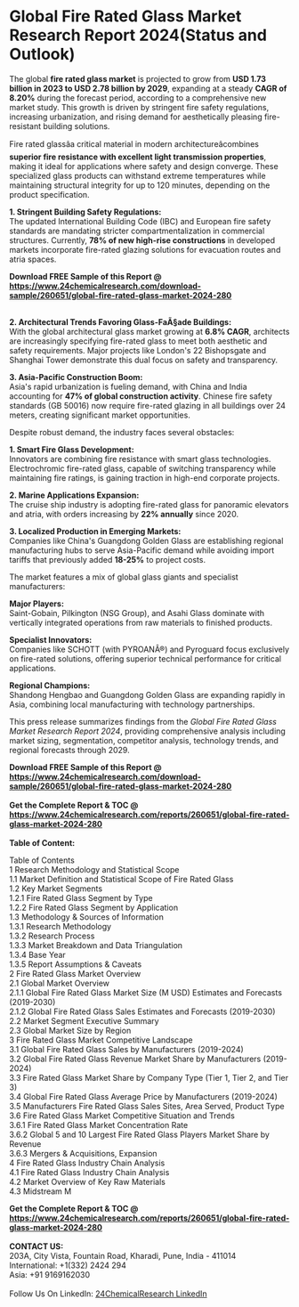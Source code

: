 <h1>Global Fire Rated Glass Market Research Report 2024(Status and Outlook)</h1><p>The global <strong>fire rated glass market</strong> is projected to grow from <strong>USD 1.73 billion in 2023 to USD 2.78 billion by 2029</strong>, expanding at a steady <strong>CAGR of 8.20%</strong> during the forecast period, according to a comprehensive new market study. This growth is driven by stringent fire safety regulations, increasing urbanization, and rising demand for aesthetically pleasing fire-resistant building solutions.</p><p>Fire rated glassâa critical material in modern architectureâcombines <strong>superior fire resistance with excellent light transmission properties</strong>, making it ideal for applications where safety and design converge. These specialized glass products can withstand extreme temperatures while maintaining structural integrity for up to 120 minutes, depending on the product specification.</p><p><strong>1. Stringent Building Safety Regulations:</strong><br>
The updated International Building Code (IBC) and European fire safety standards are mandating stricter compartmentalization in commercial structures. Currently, <strong>78% of new high-rise constructions</strong> in developed markets incorporate fire-rated glazing solutions for evacuation routes and atria spaces.</p><div><b>Download FREE Sample of this Report @ 
            <a href="https://www.24chemicalresearch.com/download-sample/260651/global-fire-rated-glass-market-2024-280">
            https://www.24chemicalresearch.com/download-sample/260651/global-fire-rated-glass-market-2024-280</a></b></div><br><p><strong>2. Architectural Trends Favoring Glass-FaÃ§ade Buildings:</strong><br>
With the global architectural glass market growing at <strong>6.8% CAGR</strong>, architects are increasingly specifying fire-rated glass to meet both aesthetic and safety requirements. Major projects like London's 22 Bishopsgate and Shanghai Tower demonstrate this dual focus on safety and transparency.</p><p><strong>3. Asia-Pacific Construction Boom:</strong><br>
Asia's rapid urbanization is fueling demand, with China and India accounting for <strong>47% of global construction activity</strong>. Chinese fire safety standards (GB 50016) now require fire-rated glazing in all buildings over 24 meters, creating significant market opportunities.</p><p>Despite robust demand, the industry faces several obstacles:</p><p><strong>1. Smart Fire Glass Development:</strong><br>
Innovators are combining fire resistance with smart glass technologies. Electrochromic fire-rated glass, capable of switching transparency while maintaining fire ratings, is gaining traction in high-end corporate projects.</p><p><strong>2. Marine Applications Expansion:</strong><br>
The cruise ship industry is adopting fire-rated glass for panoramic elevators and atria, with orders increasing by <strong>22% annually</strong> since 2020.</p><p><strong>3. Localized Production in Emerging Markets:</strong><br>
Companies like China's Guangdong Golden Glass are establishing regional manufacturing hubs to serve Asia-Pacific demand while avoiding import tariffs that previously added <strong>18-25%</strong> to project costs.</p><p>The market features a mix of global glass giants and specialist manufacturers:</p><p><strong>Major Players:</strong><br>
Saint-Gobain, Pilkington (NSG Group), and Asahi Glass dominate with vertically integrated operations from raw materials to finished products.</p><p><strong>Specialist Innovators:</strong><br>
Companies like SCHOTT (with PYROANÂ®) and Pyroguard focus exclusively on fire-rated solutions, offering superior technical performance for critical applications.</p><p><strong>Regional Champions:</strong><br>
Shandong Hengbao and Guangdong Golden Glass are expanding rapidly in Asia, combining local manufacturing with technology partnerships.</p><p>This press release summarizes findings from the <em>Global Fire Rated Glass Market Research Report 2024</em>, providing comprehensive analysis including market sizing, segmentation, competitor analysis, technology trends, and regional forecasts through 2029.</p><div><b>Download FREE Sample of this Report @ 
            <a href="https://www.24chemicalresearch.com/download-sample/260651/global-fire-rated-glass-market-2024-280">
            https://www.24chemicalresearch.com/download-sample/260651/global-fire-rated-glass-market-2024-280</a></b></div><br><div><b>Get the Complete Report & TOC @ 
            <a href="https://www.24chemicalresearch.com/reports/260651/global-fire-rated-glass-market-2024-280">
            https://www.24chemicalresearch.com/reports/260651/global-fire-rated-glass-market-2024-280</a></b></div><br>
            <b>Table of Content:</b><p>Table of Contents<br />
1 Research Methodology and Statistical Scope<br />
1.1 Market Definition and Statistical Scope of Fire Rated Glass<br />
1.2 Key Market Segments<br />
1.2.1 Fire Rated Glass Segment by Type<br />
1.2.2 Fire Rated Glass Segment by Application<br />
1.3 Methodology & Sources of Information<br />
1.3.1 Research Methodology<br />
1.3.2 Research Process<br />
1.3.3 Market Breakdown and Data Triangulation<br />
1.3.4 Base Year<br />
1.3.5 Report Assumptions & Caveats<br />
2 Fire Rated Glass Market Overview<br />
2.1 Global Market Overview<br />
2.1.1 Global Fire Rated Glass Market Size (M USD) Estimates and Forecasts (2019-2030)<br />
2.1.2 Global Fire Rated Glass Sales Estimates and Forecasts (2019-2030)<br />
2.2 Market Segment Executive Summary<br />
2.3 Global Market Size by Region<br />
3 Fire Rated Glass Market Competitive Landscape<br />
3.1 Global Fire Rated Glass Sales by Manufacturers (2019-2024)<br />
3.2 Global Fire Rated Glass Revenue Market Share by Manufacturers (2019-2024)<br />
3.3 Fire Rated Glass Market Share by Company Type (Tier 1, Tier 2, and Tier 3)<br />
3.4 Global Fire Rated Glass Average Price by Manufacturers (2019-2024)<br />
3.5 Manufacturers Fire Rated Glass Sales Sites, Area Served, Product Type<br />
3.6 Fire Rated Glass Market Competitive Situation and Trends<br />
3.6.1 Fire Rated Glass Market Concentration Rate<br />
3.6.2 Global 5 and 10 Largest Fire Rated Glass Players Market Share by Revenue<br />
3.6.3 Mergers & Acquisitions, Expansion<br />
4 Fire Rated Glass Industry Chain Analysis<br />
4.1 Fire Rated Glass Industry Chain Analysis<br />
4.2 Market Overview of Key Raw Materials<br />
4.3 Midstream M</p><div><b>Get the Complete Report & TOC @ 
            <a href="https://www.24chemicalresearch.com/reports/260651/global-fire-rated-glass-market-2024-280">
            https://www.24chemicalresearch.com/reports/260651/global-fire-rated-glass-market-2024-280</a></b></div><br><b>CONTACT US:</b><br>
            203A, City Vista, Fountain Road, Kharadi, Pune, India - 411014<br>
            International: +1(332) 2424 294<br>
            Asia: +91 9169162030 <br><br>
            Follow Us On LinkedIn: <a href="https://www.linkedin.com/company/24chemicalresearch/">24ChemicalResearch LinkedIn</a>